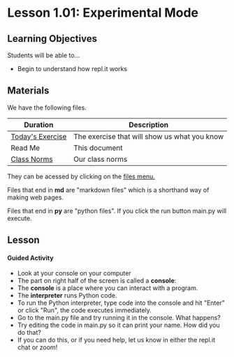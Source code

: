 # Lesson 1.01: Experimental Mode

## Learning Objectives

Students will be able to...

* Begin to understand how repl.it works

## Materials
 We have the following files.

 | **Duration**   | **Description**    |
| ---------- | -------------- |
| [Today's Exercise](#main.py) | The exercise that will show us what you know       |
|  Read Me | This document |
| [Class Norms](#ClassNorms.md) | Our class norms          |

They can be acessed by clicking on the [files menu.](#FilesNav.png)

Files that end in **md** are "markdown files" which is a shorthand way of making web pages.

Files that end in **py** are "python files". If you click the run button main.py will execute.

## Lesson

#### Guided Activity

* Look at your console on your computer
* The part on right half of the screen is called a **console**:
* The **console** is a place where you can interact with a program.
* The **interpreter** runs Python code.
* To run the Python interpreter, type code into the console and hit "Enter" or click "Run", the code executes immediately.
* Go to the main.py file and try running it in the console. What happens? 
* Try editing the code in main.py so it can print your name. How did you do that? 
* If you can do this, or if you need help, let us know in either the repl.it chat or zoom!

